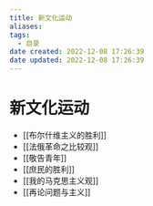 ```yaml
---
title: 新文化运动
aliases:
tags:
  - 目录
date created: 2022-12-08 17:26:39
date updated: 2022-12-08 17:26:39
---
```


# 新文化运动

- [[布尔什维主义的胜利]]
- [[法俄革命之比较观]]
- [[敬告青年]]
- [[庶民的胜利]]
- [[我的马克思主义观]]
- [[再论问题与主义]]
